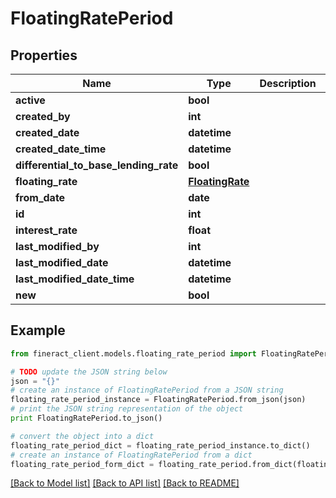 # FloatingRatePeriod


## Properties

Name | Type | Description | Notes
------------ | ------------- | ------------- | -------------
**active** | **bool** |  | [optional] 
**created_by** | **int** |  | 
**created_date** | **datetime** |  | 
**created_date_time** | **datetime** |  | 
**differential_to_base_lending_rate** | **bool** |  | [optional] 
**floating_rate** | [**FloatingRate**](FloatingRate.md) |  | [optional] 
**from_date** | **date** |  | [optional] 
**id** | **int** |  | [optional] 
**interest_rate** | **float** |  | [optional] 
**last_modified_by** | **int** |  | 
**last_modified_date** | **datetime** |  | 
**last_modified_date_time** | **datetime** |  | 
**new** | **bool** |  | [optional] 

## Example

```python
from fineract_client.models.floating_rate_period import FloatingRatePeriod

# TODO update the JSON string below
json = "{}"
# create an instance of FloatingRatePeriod from a JSON string
floating_rate_period_instance = FloatingRatePeriod.from_json(json)
# print the JSON string representation of the object
print FloatingRatePeriod.to_json()

# convert the object into a dict
floating_rate_period_dict = floating_rate_period_instance.to_dict()
# create an instance of FloatingRatePeriod from a dict
floating_rate_period_form_dict = floating_rate_period.from_dict(floating_rate_period_dict)
```
[[Back to Model list]](../README.md#documentation-for-models) [[Back to API list]](../README.md#documentation-for-api-endpoints) [[Back to README]](../README.md)


